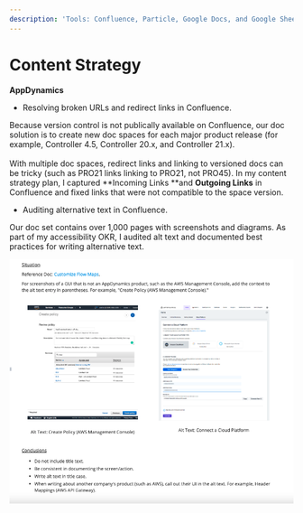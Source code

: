 ```yaml
---
description: 'Tools: Confluence, Particle, Google Docs, and Google Sheets.'
---
```


# Content Strategy

**AppDynamics**

* Resolving broken URLs and redirect links in Confluence.&#x20;

Because version control is not publically available on Confluence, our doc solution is to create new doc spaces for each major product release (for example, Controller 4.5, Controller 20.x, and Controller 21.x). \
\
With multiple doc spaces, redirect links and linking to versioned docs can be tricky (such as PRO21 links linking to PRO21, not PRO45). In my content strategy plan, I captured **Incoming Links **and **Outgoing Links** in Confluence and fixed links that were not compatible to the space version.

* Auditing alternative text in Confluence.

Our doc set contains over 1,000 pages with screenshots and diagrams. As part of my accessibility OKR, I audited alt text and documented best practices for writing alternative text.&#x20;

![Writing Alternative Text Best Practices](../../.gitbook/assets/alt-text-screenshot-1.png)
